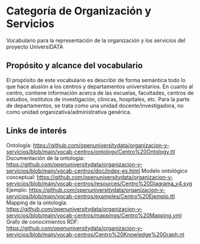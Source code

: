 # Categoría de Organización y Servicios
Vocabulario para la representación de la organización y los servicios del proyecto UniversiDATA

## Propósito y alcance del vocabulario
El propósito de este vocabulario es describir de forma semántica todo lo que hace alusión a los centros y departamentos universitarios. En cuanto al centro, contiene información acerca de las escuelas, facultades, centros de estudios, institutos de investigación, clínicas, hospitales, etc. Para la parte de departamentos, se trata como una unidad docente/investigadora, no como unidad organizativa/administrativa genérica.

## Links de interés
Ontología: https://github.com/openuniversitydata/organizacion-y-servicios/blob/main/vocab-centros/ontology/Centro%20Ontology.ttl
Documentación de la ontología: https://github.com/openuniversitydata/organizacion-y-servicios/blob/main/vocab-centros/doc/index-es.html
Modelo ontológico conceptual: https://github.com/openuniversitydata/organizacion-y-servicios/blob/main/vocab-centros/resources/Centro%20Diagrama_v4.svg
Ejemplo: https://github.com/openuniversitydata/organizacion-y-servicios/blob/main/vocab-centros/examples/Centro%20Ejemplo.ttl
Mapping de la ontología: https://github.com/openuniversitydata/organizacion-y-servicios/blob/main/vocab-centros/mappings/Centro%20Mapping.yml
Grafo de conocimientos RDF: https://github.com/openuniversitydata/organizacion-y-servicios/blob/main/vocab-centros/Centro%20Knowledge%20Graph.nt
